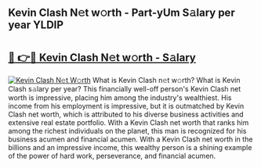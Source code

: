 ## Kevin Clash N𝚎t w𝚘rth - Part-yUm S𝚊lary per year YLDIP

# <h2><a href="http://gc08ppm.nevu.top/?p=Kevin+Clash">🔗 👉🔴 Kevin Clash N𝚎t w𝚘rth - S𝚊lary</a></h2>

[![Kevin Clash N𝚎t W𝚘rth](https://i.imgur.com/Oavwk0R.jpeg)](http://gc08ppm.nevu.top/?p=Kevin+Clash)
What is Kevin Clash n𝚎t w𝚘rth? What is Kevin Clash s𝚊lary per year?
This financially well-off person's Kevin Clash net worth is impressive, placing him among the industry's wealthiest. His income from his employment is impressive, but it is outmatched by Kevin Clash net worth, which is attributed to his diverse business activities and extensive real estate portfolio. With a Kevin Clash net worth that ranks him among the richest individuals on the planet, this man is recognized for his business acumen and financial acumen. With a Kevin Clash net worth in the billions and an impressive income, this wealthy person is a shining example of the power of hard work, perseverance, and financial acumen.
